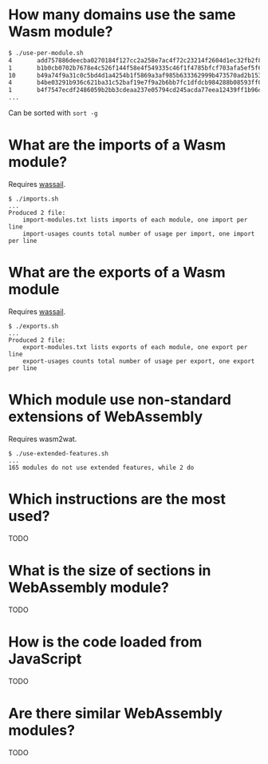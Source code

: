 
# How many domains use the same Wasm module?
```sh
$ ./use-per-module.sh
4       add757886deecba0270184f127cc2a258e7ac4f72c23214f2604d1ec32fb2f82
1       b1b0cb0702b7678e4c526f144f58e4f549335c46f1f4785bfcf703afa5ef5f69
10      b49a74f9a31c0c5bd4d1a4254b1f5869a3af985b633362999b473570ad2b153c
4       b4be03291b936c621ba31c52baf19e7f9a2b6bb7fc1dfdcb984288b08593ff01
1       b4f7547ecdf2486059b2bb3cdeaa237e05794cd245acda77eea12439ff1b96db
...
```
Can be sorted with `sort -g`
# What are the imports of a Wasm module?
Requires [wassail](https://github.com/acieroid/wassail).
```
$ ./imports.sh
...
Produced 2 file:
	import-modules.txt lists imports of each module, one import per line
	import-usages counts total number of usage per import, one import per line
```

# What are the exports of a Wasm module
Requires [wassail](https://github.com/acieroid/wassail).
```
$ ./exports.sh
...
Produced 2 file:
	export-modules.txt lists exports of each module, one export per line
	export-usages counts total number of usage per export, one export per line
```

# Which module use non-standard extensions of WebAssembly
Requires wasm2wat.
```
$ ./use-extended-features.sh
...
165 modules do not use extended features, while 2 do
```

# Which instructions are the most used?
TODO
# What is the size of sections in WebAssembly module?
TODO
# How is the code loaded from JavaScript
TODO
# Are there similar WebAssembly modules?
TODO
